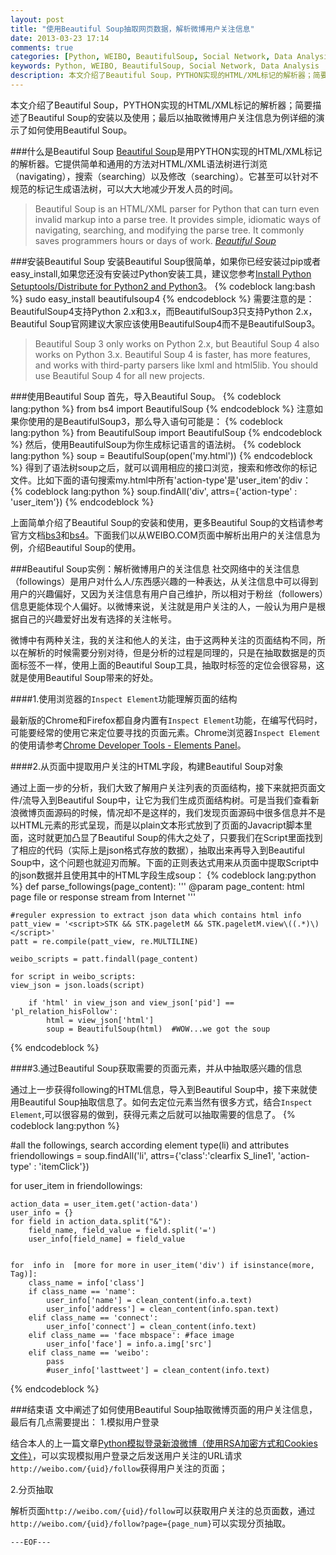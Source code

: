 ```yaml
---
layout: post
title: "使用Beautiful Soup抽取网页数据，解析微博用户关注信息"
date: 2013-03-23 17:14
comments: true
categories: [Python, WEIBO, BeautifulSoup, Social Network, Data Analysis]
keywords: Python, WEIBO, BeautifulSoup, Social Network, Data Analysis
description: 本文介绍了Beautiful Soup，PYTHON实现的HTML/XML标记的解析器；简要描述了Beautiful Soup的安装以及使用；最后以抽取微博用户关注信息为例详细的演示了如何使用Beautiful Soup。
---
```


本文介绍了Beautiful Soup，PYTHON实现的HTML/XML标记的解析器；简要描述了Beautiful Soup的安装以及使用；最后以抽取微博用户关注信息为例详细的演示了如何使用Beautiful Soup。

###什么是Beautiful Soup
[Beautiful Soup][bs4]是用PYTHON实现的HTML/XML标记的解析器。它提供简单和通用的方法对HTML/XML语法树进行浏览（navigating），搜索（searching）以及修改（searching）。它甚至可以针对不规范的标记生成语法树，可以大大地减少开发人员的时间。

> Beautiful Soup is an HTML/XML parser for Python that can turn even invalid markup into a parse tree. It provides simple, idiomatic ways of navigating, searching, and modifying the parse tree. It commonly saves programmers hours or days of work. <cite>[Beautiful Soup][bs3]</cite>

###安装Beautiful Soup
安装Beautiful Soup很简单，如果你已经安装过pip或者easy_install,如果您还没有安装过Python安装工具，建议您参考[Install Python Setuptools/Distribute for Python2 and Python3][easy_install]。
{% codeblock  lang:bash %}
sudo easy_install beautifulsoup4
{% endcodeblock %}
需要注意的是：BeautifulSoup4支持Python 2.x和3.x，而BeautifulSoup3只支持Python 2.x，Beautiful Soup官网建议大家应该使用BeautifulSoup4而不是BeautifulSoup3。

> Beautiful Soup 3 only works on Python 2.x, but Beautiful Soup 4 also works on Python 3.x. Beautiful Soup 4 is faster, has more features, and works with third-party parsers like lxml and html5lib. You should use Beautiful Soup 4 for all new projects.

###使用Beautiful Soup
首先，导入Beautiful Soup。
{% codeblock  lang:python %}
from bs4 import BeautifulSoup
{% endcodeblock %}
注意如果你使用的是BeautifulSoup3，那么导入语句可能是：
{% codeblock  lang:python %}
from BeautifulSoup import BeautifulSoup
{% endcodeblock %}
然后，使用BeautifulSoup为你生成标记语言的语法树。
{% codeblock  lang:python %}
soup = BeautifulSoup(open('my.html'))
{% endcodeblock %}
得到了语法树soup之后，就可以调用相应的接口浏览，搜索和修改你的标记文件。比如下面的语句搜索my.html中所有'action-type'是'user_item'的div：
{% codeblock  lang:python %}
soup.findAll('div', attrs={'action-type' : 'user_item'})
{% endcodeblock %}

上面简单介绍了Beautiful Soup的安装和使用，更多Beautiful Soup的文档请参考官方文档[bs3][]和[bs4][]。下面我们以从WEIBO.COM页面中解析出用户的关注信息为例，介绍Beautiful Soup的使用。

###Beautiful Soup实例：解析微博用户的关注信息
社交网络中的关注信息（followings）是用户对什么人/东西感兴趣的一种表达，从关注信息中可以得到用户的兴趣偏好，又因为关注信息有用户自己维护，所以相对于粉丝（followers）信息更能体现个人偏好。以微博来说，关注就是用户关注的人，一般认为用户是根据自己的兴趣爱好出发有选择的关注帐号。

微博中有两种关注，我的关注和他人的关注，由于这两种关注的页面结构不同，所以在解析的时候需要分别对待，但是分析的过程是同理的，只是在抽取数据是的页面标签不一样，使用上面的Beautiful Soup工具，抽取时标签的定位会很容易，这就是使用Beautiful Soup带来的好处。

####1.使用浏览器的`Inspect Element`功能理解页面的结构

最新版的Chrome和Firefox都自身内置有`Inspect Element`功能，在编写代码时，可能要经常的使用它来定位要寻找的页面元素。Chrome浏览器`Inspect Element`的使用请参考[Chrome Developer Tools - Elements Panel][chrome-inspect-element]。
<!-- more -->

####2.从页面中提取用户关注的HTML字段，构建Beautiful Soup对象

通过上面一步的分析，我们大致了解用户关注列表的页面结构，接下来就把页面文件/流导入到Beautiful Soup中，让它为我们生成页面结构树。可是当我们查看新浪微博页面源码的时候，情况却不是这样的，我们发现页面源码中很多信息并不是以HTML元素的形式呈现，而是以plain文本形式放到了页面的Javacript脚本里面，这时就更加凸显了Beautiful Soup的伟大之处了，只要我们在Script里面找到了相应的代码（实际上是json格式存放的数据），抽取出来再导入到Beautiful Soup中，这个问题也就迎刃而解。下面的正则表达式用来从页面中提取Script中的json数据并且使用其中的HTML字段生成soup：
	{% codeblock  lang:python %}
def parse_followings(page_content):
    '''
    @param page_content: html page file or response stream from Internet
    '''

    #reguler expression to extract json data which contains html info
    patt_view = '<script>STK && STK.pageletM && STK.pageletM.view\((.*)\)</script>'
    patt = re.compile(patt_view, re.MULTILINE)
   
    weibo_scripts = patt.findall(page_content)
    
    for script in weibo_scripts: 
	view_json = json.loads(script)
        
        if 'html' in view_json and view_json['pid'] == 'pl_relation_hisFollow':
            html = view_json['html']
            soup = BeautifulSoup(html)	#WOW...we got the soup
		
{% endcodeblock %}

####3.通过Beautiful Soup获取需要的页面元素，并从中抽取感兴趣的信息

通过上一步获得following的HTML信息，导入到Beautiful Soup中，接下来就使用Beautiful Soup抽取信息了。如何去定位元素当然有很多方式，结合`Inspect Element`,可以很容易的做到，获得元素之后就可以抽取需要的信息了。
	{% codeblock  lang:python %}
	
#all the followings, search according element type(li) and attributes
friendollowings = soup.findAll('li', attrs={'class':'clearfix S_line1', 'action-type' : 'itemClick'})

for user_item in friendollowings:
    
    action_data = user_item.get('action-data')
    user_info = {}
    for field in action_data.split("&"):
        field_name, field_value = field.split('=')
        user_info[field_name] = field_value
    
    
    for  info in  [more for more in user_item('div') if isinstance(more, Tag)]:
        class_name = info['class']
        if class_name == 'name':
            user_info['name'] = clean_content(info.a.text)
            user_info['address'] = clean_content(info.span.text)
        elif class_name == 'connect':
            user_info['connect'] = clean_content(info.text)
        elif class_name == 'face mbspace': #face image
            user_info['face'] = info.a.img['src']
        elif class_name == 'weibo':
            pass
            #user_info['lasttweet'] = clean_content(info.text)
    
{% endcodeblock %}

###结束语
文中阐述了如何使用Beautiful Soup抽取微博页面的用户关注信息，最后有几点需要提出：
1.模拟用户登录

结合本人的上一篇文章[Python模拟登录新浪微博（使用RSA加密方式和Cookies文件）][weibo-login]，可以实现模拟用户登录之后发送用户关注的URL请求`http://weibo.com/{uid}/follow`获得用户关注的页面；

2.分页抽取

解析页面`http://weibo.com/{uid}/follow`可以获取用户关注的总页面数，通过`http://weibo.com/{uid}/follow?page={page_num}`可以实现分页抽取。

`---EOF---`


<!-- PUT reference-style links below-->
[bs3]: http://www.crummy.com/software/BeautifulSoup/bs3/documentation.html
[bs4]: http://www.crummy.com/software/BeautifulSoup/
[easy_install]: /blog/2012/08/12/install-python-setuptools-slash-distribute-for-both-python2-and-python3/
[kaifulee_followings]: /images/kaifulee_followings.png
[chrome-inspect-element]: https://developers.google.com/chrome-developer-tools/docs/elements
[weibo-login]: /blog/2013/03/18/sina-weibo-login-simulator-in-python/




